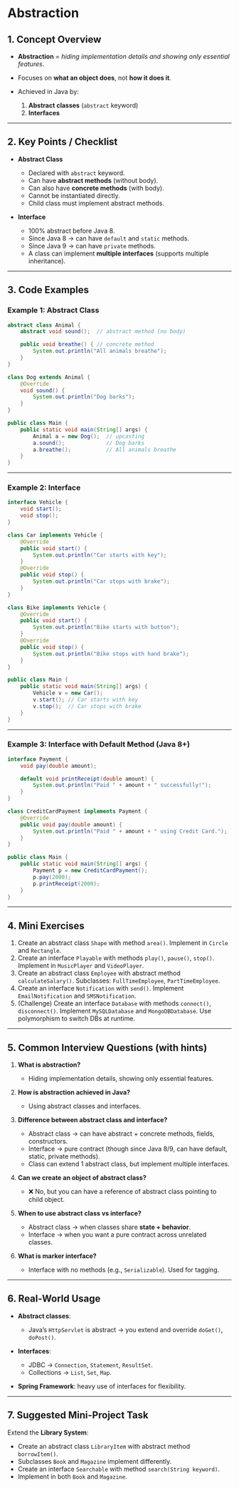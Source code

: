 # Abstraction

## 1. Concept Overview

* **Abstraction** = *hiding implementation details and showing only essential features*.
* Focuses on **what an object does**, not **how it does it**.
* Achieved in Java by:

    1. **Abstract classes** (`abstract` keyword)
    2. **Interfaces**

---


## 2. Key Points / Checklist

* **Abstract Class**

    * Declared with `abstract` keyword.
    * Can have **abstract methods** (without body).
    * Can also have **concrete methods** (with body).
    * Cannot be instantiated directly.
    * Child class must implement abstract methods.
* **Interface**

    * 100% abstract before Java 8.
    * Since Java 8 → can have `default` and `static` methods.
    * Since Java 9 → can have `private` methods.
    * A class can implement **multiple interfaces** (supports multiple inheritance).

---

## 3. Code Examples

### Example 1: Abstract Class

```java
abstract class Animal {
    abstract void sound();  // abstract method (no body)

    public void breathe() { // concrete method
        System.out.println("All animals breathe");
    }
}

class Dog extends Animal {
    @Override
    void sound() {
        System.out.println("Dog barks");
    }
}

public class Main {
    public static void main(String[] args) {
        Animal a = new Dog();  // upcasting
        a.sound();             // Dog barks
        a.breathe();           // All animals breathe
    }
}
```

---

### Example 2: Interface

```java
interface Vehicle {
    void start();
    void stop();
}

class Car implements Vehicle {
    @Override
    public void start() {
        System.out.println("Car starts with key");
    }
    @Override
    public void stop() {
        System.out.println("Car stops with brake");
    }
}

class Bike implements Vehicle {
    @Override
    public void start() {
        System.out.println("Bike starts with button");
    }
    @Override
    public void stop() {
        System.out.println("Bike stops with hand brake");
    }
}

public class Main {
    public static void main(String[] args) {
        Vehicle v = new Car();
        v.start(); // Car starts with key
        v.stop();  // Car stops with brake
    }
}
```

---

### Example 3: Interface with Default Method (Java 8+)

```java
interface Payment {
    void pay(double amount);

    default void printReceipt(double amount) {
        System.out.println("Paid " + amount + " successfully!");
    }
}

class CreditCardPayment implements Payment {
    @Override
    public void pay(double amount) {
        System.out.println("Paid " + amount + " using Credit Card.");
    }
}

public class Main {
    public static void main(String[] args) {
        Payment p = new CreditCardPayment();
        p.pay(2000);
        p.printReceipt(2000);
    }
}
```

---

## 4. Mini Exercises

1. Create an abstract class `Shape` with method `area()`. Implement in `Circle` and `Rectangle`.
2. Create an interface `Playable` with methods `play()`, `pause()`, `stop()`. Implement in `MusicPlayer` and `VideoPlayer`.
3. Create an abstract class `Employee` with abstract method `calculateSalary()`. Subclasses: `FullTimeEmployee`, `PartTimeEmployee`.
4. Create an interface `Notification` with `send()`. Implement `EmailNotification` and `SMSNotification`.
5. (Challenge) Create an interface `Database` with methods `connect()`, `disconnect()`. Implement `MySQLDatabase` and `MongoDBDatabase`. Use polymorphism to switch DBs at runtime.

---

## 5. Common Interview Questions (with hints)

1. **What is abstraction?**

    * Hiding implementation details, showing only essential features.

2. **How is abstraction achieved in Java?**

    * Using abstract classes and interfaces.

3. **Difference between abstract class and interface?**

    * Abstract class → can have abstract + concrete methods, fields, constructors.
    * Interface → pure contract (though since Java 8/9, can have default, static, private methods).
    * Class can extend 1 abstract class, but implement multiple interfaces.

4. **Can we create an object of abstract class?**

    * ❌ No, but you can have a reference of abstract class pointing to child object.

5. **When to use abstract class vs interface?**

    * Abstract class → when classes share **state + behavior**.
    * Interface → when you want a pure contract across unrelated classes.

6. **What is marker interface?**

    * Interface with no methods (e.g., `Serializable`). Used for tagging.

---

## 6. Real-World Usage

* **Abstract classes**:

    * Java’s `HttpServlet` is abstract → you extend and override `doGet()`, `doPost()`.
* **Interfaces**:

    * JDBC → `Connection`, `Statement`, `ResultSet`.
    * Collections → `List`, `Set`, `Map`.
* **Spring Framework**: heavy use of interfaces for flexibility.

---

## 7. Suggested Mini-Project Task

Extend the **Library System**:

* Create an abstract class `LibraryItem` with abstract method `borrowItem()`.
* Subclasses `Book` and `Magazine` implement differently.
* Create an interface `Searchable` with method `search(String keyword)`.
* Implement in both `Book` and `Magazine`.
